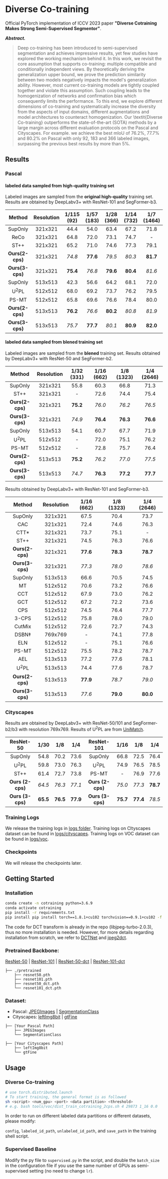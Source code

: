 # Diverse Co-training

Official PyTorch implementation of ICCV 2023 paper **"Diverse Cotraining Makes Strong Semi-Supervised Segmentor"**.

***Abstract.***
> Deep co-training has been introduced to semi-supervised segmentation and achieves impressive results, yet few studies have explored the working mechanism behind it. In this work, we revisit the core assumption that supports co-training: multiple compatible and conditionally independent views. By theoretically deriving the generalization upper bound, we prove the prediction similarity between two models negatively impacts the model's generalization ability. However, most current co-training models are tightly coupled together and violate this assumption. Such coupling leads to the homogenization of networks and confirmation bias which consequently limits the performance. To this end, we explore different dimensions of co-training and systematically increase the diversity from the aspects of input domains, different augmentations and model architectures to counteract homogenization. Our \textit{Diverse Co-training} outperforms the state-of-the-art (SOTA) methods by a large margin across different evaluation protocols on the Pascal and Cityscapes. For example. we achieve the best mIoU of 76.2\%, 77.7\% and 80.2\% on Pascal with only 92, 183 and 366 labeled images, surpassing the previous best results by more than 5\%.

## Results

### Pascal
#### labeled data sampled from high-quality training set
Labeled images are sampled from the **original high-quality** training set. Results are obtained by DeepLabv3+ with ResNet-101 and SegFormer-b3.

| Method | Resolution | 1/115 (92) | 1/57 (183) | 1/28 (366) | 1/14 (732) | 1/7 (1464) |
| :-------------------------: | :-------: | :-------: | :-------: | :-------: | :---------: | :-------: |
| SupOnly | 321x321 | 44.4 | 54.0 | 63.4 | 67.2 | 71.8 |
| ReCo | 321x321 | 64.8 | 72.0 | 73.1 | 74.7 | - |
| ST++ | 321x321 | 65.2 | 71.0 | 74.6 | 77.3 | 79.1 |
| **Ours(2-cps)** | 321x321 | *74.8* | **77.6** | *79.5* | *80.3* | **81.7** |
| **Ours(3-cps)**| 321x321 | **75.4** | *76.8* | **79.6** | **80.4** | *81.6* |
| SupOnly | 513x513 | 42.3 | 56.6 | 64.2 | 68.1 | 72.0 |
| U<sup>2</sup>PL | 512x512 | 68.0 | 69.2 | 73.7 | 76.2 | 79.5 |
| PS-MT | 512x512 | 65.8 | 69.6 | 76.6 | 78.4 | 80.0  |
| **Ours(2-cps)**| 513x513 | **76.2** | *76.6* | **80.2** | *80.8* | *81.9* |
| **Ours(3-cps)**| 513x513 | *75.7* | **77.7** | *80.1* | **80.9** | **82.0** |
#### labeled data sampled from blened training set
Labeled images are sampled from the **blened** training set. 
Results obtained by DeepLabv3+ with ResNet-50 and SegFormer-b2.

| Method | Resolution | 1/32 (331) | 1/16 (662) | 1/8 (1323) | 1/4 (2646) |
| :-------------------------: | :-------: | :-------: | :-------: | :-------: | :---------: |
| SupOnly | 321x321 | 55.8 | 60.3 | 66.8 | 71.3 |
| ST++ | 321x321 | - | 72.6 | 74.4 | 75.4 |
| **Ours(2-cps)** | 321x321 | **75.2** | *76.0* | *76.2* | *76.5*
| **Ours(3-cps)**| 321x321 | *74.9* | **76.4** | **76.3** | **76.6** |
| SupOnly | 513x513 | 54.1 | 60.7 | 67.7 | 71.9 |
| U<sup>2</sup>PL | 512x512 | - | 72.0 | 75.1 | 76.2 |
| PS-MT | 512x512 | - | 72.8 | 75.7 | 76.4 |
| **Ours(2-cps)**| 513x513 | **75.2** | *76.2* | *77.0* | *77.5* |
| **Ours(3-cps)**| 513x513 | *74.7* | **76.3** | **77.2** | **77.7** |

Results obtained by DeepLabv3+ with ResNet-101 and SegFormer-b3.

| Method | Resolution | 1/16 (662) | 1/8 (1323) | 1/4 (2646) |
| :-------------------------: | :-------: | :-------: | :-------: | :---------: |
| SupOnly | 321x321 |  67.5 | 70.4 | 73.7 |
| CAC | 321x321 | 72.4 | 74.6 | 76.3 |
| CTT* | 321x321 | 73.7 | 75.1 | - |
| ST++ | 321x321 | 74.5 | 76.3 | 76.6 |
| **Ours(2-cps)** | 321x321 |  **77.6** | **78.3** | **78.7**
| **Ours(3-cps)**| 321x321 |  *77.3* | *78.0* | *78.6* |
| SupOnly | 513x513 | 66.6 | 70.5 | 74.5|
| MT | 512x512 | 70.6 |  73.2  | 76.6 | 
| CCT | 512x512 | 67.9  | 73.0 |  76.2 | 
| GCT | 512x512 | 67.2  | 72.2 |  73.6 | 
| CPS | 512x512 | 74.5  | 76.4 |  77.7 | 
| 3-CPS | 512x512 | 75.8  | 78.0  | 79.0 | 
| CutMix | 512x512 | 72.6 |  72.7 |  74.3 | 
| DSBN‡ | 769x769 | -  |  74.1  | 77.8 | 
| ELN | 512x512 | -  | 75.1  | 76.6 | 
| PS-MT | 512x512 | 75.5  | 78.2 |  78.7 | 
| AEL | 513x513 | 77.2  | 77.6  | 78.1 | 
| U<sup>2</sup>PL | 513x513 |  74.4 | 77.6 | 78.7 |
| **Ours(2-cps)**| 513x513 | **77.9** | *78.7* | *79.0* |
| **Ours(3-cps)**| 513x513 | *77.6* | **79.0** | **80.0** |

### Cityscapes

Results are obtained by DeepLabv3+ with ResNet-50/101 and SegFormer-b2/b3 with resolution 769x769. Results of U<sup>2</sup>PL are from [UniMatch](https://github.com/LiheYoung/UniMatch).

| ResNet-50                      | 1/30     | 1/8     | 1/4       | ResNet-101 | 1/16       | 1/8          | 1/4        |
| :-------------------------: | :-------: | :-------: | :-------: | :-------: | :---------: | :---------: | :---------: |
| SupOnly   | 54.8  | 70.2  | 73.6    | SupOnly  | 66.8 | 72.5  | 76.4 |
| U<sup>2</sup>PL             | 59.8      | 73.0      | 76.3      | U<sup>2</sup>PL      | 74.9        | 76.5        | 78.5        |
| ST++   | 61.4 | 72.7 |73.8 | PS-MT | - | 76.9 | 77.6  |
| **Ours (2-cps)**         | *64.5*  | *76.3*  | *77.1*  | **Ours (2-cps)**  | *75.0*    | *77.3*    | **78.7**    |
| **Ours (3-cps)**         | **65.5**  | **76.5**  | **77.9**  | **Ours (3-cps)**  | **75.7**    | **77.4**    | *78.5*   |

### Training Logs
We release the training logs in [logs folder](logs/). 
Training logs on CItyscapes dataset can be found in [logs/cityscapes](logs/cityscapes/).
Training logs on VOC dataset can be found in [logs/voc](logs/voc).
### Checkpoints
We will release the checkpoints later.

## Getting Started

### Installation

```bash
conda create -n cotraining python=3.6.9
conda activate cotraining
pip install -r requirements.txt
pip install pip install torch==1.8.1+cu102 torchvision==0.9.1+cu102 -f https://download.pytorch.org/whl/torch_stable.html
```

The code for DCT transform is already in the repo (libjpeg-turbo-2.0.3), thus no more installation is needed. However, for more details regarding installation from scratch, we refer to [DCTNet](https://github.com/kaixu-zen/DCTNet) and [jpeg2dct](https://github.com/uber-research/jpeg2dct).

### Pretrained Backbone:

[ResNet-50](https://drive.google.com/file/d/1AuyE_rCUSwDpjMJHMPklXeKdZpdH1-6F/view?usp=sharing) | [ResNet-101](https://drive.google.com/file/d/13jNMOEYkqBC3CimlSSw-sWRHVZEeROmK/view?usp=sharing) | [ResNet-50-dct](https://drive.google.com/file/d/1WTnbvLHRUYgXOW0wae91fAwU3C9lAiBA/view?usp=sharing) | [ResNet-101-dct](https://drive.google.com/file/d/1pFIGmwaPAobPUiFV7sQ_mWcp4fBu1oxY/view?usp=sharing)

```
├── ./pretrained
    ├── resnet50.pth
    ├── resnet101.pth
    ├── resnet50_dct.pth
    └── resnet101_dct.pth
```

### Dataset:

- Pascal: [JPEGImages](http://host.robots.ox.ac.uk/pascal/VOC/voc2012/VOCtrainval_11-May-2012.tar) | [SegmentationClass](https://drive.google.com/file/d/1ikrDlsai5QSf2GiSUR3f8PZUzyTubcuF/view?usp=sharing)
- Cityscapes: [leftImg8bit](https://www.cityscapes-dataset.com/file-handling/?packageID=3) | [gtFine](https://drive.google.com/file/d/1E_27g9tuHm6baBqcA7jct_jqcGA89QPm/view?usp=sharing)

```
├── [Your Pascal Path]
    ├── JPEGImages
    └── SegmentationClass
    
├── [Your Cityscapes Path]
    ├── leftImg8bit
    └── gtFine
```

## Usage

### Diverse Co-training

```bash
# use torch.distributed.launch
# To start training, the general format is as followed
sh <script> <num_gpu> <port> <data partition> <threshold>
# e.g. bash tools/voc/dist_train_cotraining_2cps.sh 4 29873 1_16 0.0

```

In order to run on different labeled data partitions or different datasets, please modify:

``config``, ``labeled_id_path``, ``unlabeled_id_path``, and ``save_path`` in the training shell script.

### Supervised Baseline

Modify the py file to ``supervised.py`` in the script, and double the ``batch_size`` in the configuration file if you use the same number of GPUs as semi-supervised setting (no need to change ``lr``). 

